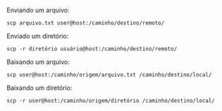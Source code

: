 Enviando um arquivo:

	scp arquivo.txt user@host:/caminho/destino/remoto/

Enviado um diretório:

	scp -r diretório usuário@host:/caminho/destino/remoto/

Baixando um arquivo:

	scp user@host:/caminho/origem/arquivo.txt /caminho/destino/local/

Baixando um diretório:

	scp -r user@host:/caminho/origem/diretório /caminho/destino/local/
